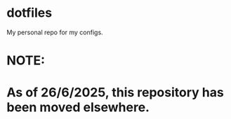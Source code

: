# dotfiles
My personal repo for my configs.


# NOTE:

# As of 26/6/2025, this repository has been moved elsewhere.

